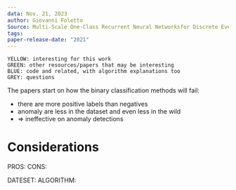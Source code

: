 ```yaml
---
data: Nov. 21, 2023
author: Giovanni Foletto
Source: Multi-Scale One-Class Recurrent Neural Networksfor Discrete Event Sequence Anomaly Detection
tags: 
paper-release-date: "2021"
---
```

```
YELLOW: interesting for this work
GREEN: other resources/papers that may be interesting
BLUE: code and related, with algorithm explanations too
GREY: questions
```

The papers start on how the binary classification methods will fail:
- there are more positive labels than negatives
- anomaly are less in the dataset and even less in the wild
- => ineffective on anomaly detections

# Considerations

PROS:
CONS:

DATESET:
ALGORITHM:
